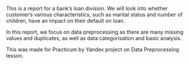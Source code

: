 This is a report for a bank’s loan division. We will look into whether customer’s various characteristics, such as marital status and number of children, have an impact on their default on loan. 

In this report, we focus on data preprocessing as there are many missing values and duplicates, as well as data categorisation and basic analysis.

This was made for Practicum by Yandex project on Data Preprocessing lesson.